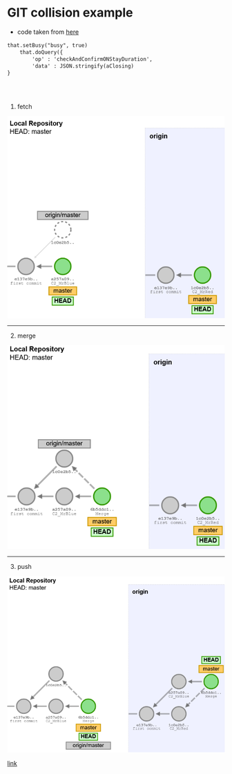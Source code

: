 # GIT collision example
* code taken from [here](https://github.com/itelligence-cz/LBP-WA-Fiori/commit/d31039ee6e5da6c95e11c3817bed46b7a6e73bba)
```
that.setBusy("busy", true)
	that.doQuery({
		'op' : 'checkAndConfirmONStayDuration',
		'data' : JSON.stringify(aClosing)
}
```

<br/><br/>

1) fetch

![](images/situation1.png)

---

2) merge

![](images/situation2.png)

---

3) push

![](images/situation3.png)

[link](http://git-school.github.io/visualizing-git/#free-remote)
